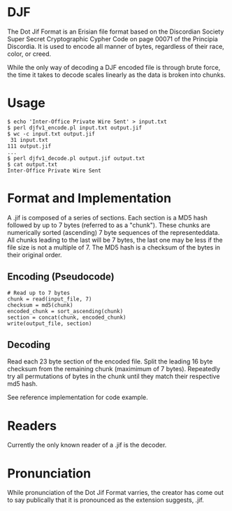 DJF
===

The Dot Jif Format is an Erisian file format based on the Discordian Society Super Secret Cryptographic Cypher Code on page 00071 of the Principia Discordia. It is used to encode all manner of bytes, regardless of their race, color, or creed.

While the only way of decoding a DJF encoded file is through brute force, the time it takes to decode scales linearly as the data is broken into chunks.

# Usage

```
$ echo 'Inter-Office Private Wire Sent' > input.txt
$ perl djfv1_encode.pl input.txt output.jif
$ wc -c input.txt output.jif
 31 input.txt
111 output.jif
...
$ perl djfv1_decode.pl output.jif output.txt
$ cat output.txt
Inter-Office Private Wire Sent
```

# Format and Implementation

A .jif is composed of a series of sections. Each section is a MD5 hash followed by up to 7 bytes (referred to as a "chunk"). These chunks are numerically sorted (ascending) 7 byte sequences of the representeddata. All chunks leading to the last will be 7 bytes, the last one may be less if the file size is not a multiple of 7. The MD5 hash is a checksum of the bytes in their original order.

## Encoding (Pseudocode)

```
# Read up to 7 bytes
chunk = read(input_file, 7)
checksum = md5(chunk)
encoded_chunk = sort_ascending(chunk)
section = concat(chunk, encoded_chunk)
write(output_file, section)
```

## Decoding

Read each 23 byte section of the encoded file. Split the leading 16 byte checksum from the remaining chunk (maximimum of 7 bytes). Repeatedly try all permutations of bytes in the chunk until they match their respective md5 hash.

See reference implementation for code example.

# Readers

Currently the only known reader of a .jif is the decoder.

# Pronunciation

While pronunciation of the Dot Jif Format varries, the creator has come out to say publically that it is pronounced as the extension suggests, .jif.
